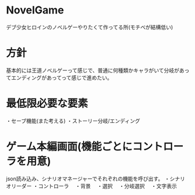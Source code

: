 ﻿# NovelGame
デブ少女ヒロインのノベルゲーやりたくて作ってる所(モチベが結構低い)
# 方針
基本的には王道ノベルゲーって感じで、普通に何種類かキャラがいて分岐があってエンディングがあってって感じで進めたい。
# 最低限必要な要素
・セーブ機能(また考える)
・ストーリー分岐/エンディング
# ゲーム本編画面(機能ごとにコントローラを用意)
json読み込み、シナリオマネージャーでそれぞれの機能を呼び出す。
・シナリオリーダー
・コントローラ
　・背景
　・選択
　・分岐選択
　・文字表示
